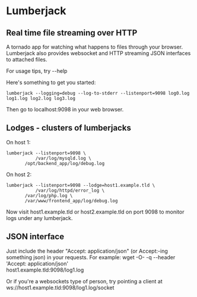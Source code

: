 # Lumberjack
## Real time file streaming over HTTP

A tornado app for watching what happens to files through your browser.
Lumberjack also provides websocket and HTTP streaming JSON interfaces to attached files.

For usage tips, try --help

Here's something to get you started:
    
    lumberjack --logging=debug --log-to-stderr --listenport=9098 log0.log log1.log log2.log log3.log

Then go to localhost:9098 in your web browser.


## Lodges - clusters of lumberjacks

On host 1:
    
    lumberjack --listenport=9098 \
    	       /var/log/mysqld.log \
	       /opt/backend_app/log/debug.log

On host 2:
   
    lumberjack --listenport=9098 --lodge=host1.example.tld \
    	       /var/log/httpd/error_log \
	       /var/log/php.log \
	       /var/www/frontend_app/log/debug.log

Now visit host1.example.tld or host2.example.tld on port 9098 to monitor
logs under any lumberjack.


## JSON interface
Just include the header "Accept: application/json" 
(or Accept:-ing something json) in your requests.
For example:
    wget -O- -q --header 'Accept: application/json' \
         host1.example.tld:9098/log1.log

Or if you're a websockets type of person, 
try pointing a client at ws://host1.example.tld:9098/log1.log/socket
